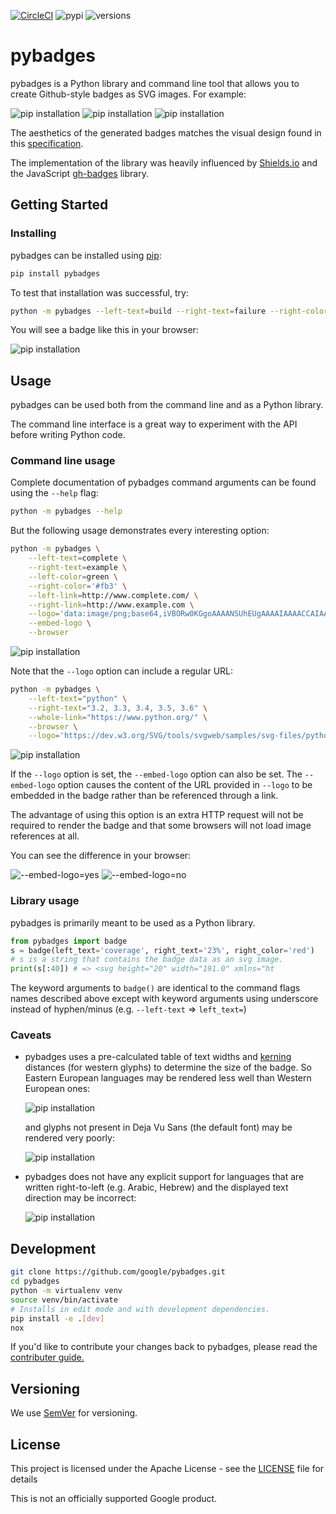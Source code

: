 [![CircleCI](https://circleci.com/gh/google/pybadges.svg?style=svg)](https://circleci.com/gh/google/pybadges)
![pypi](https://img.shields.io/pypi/v/pybadges.svg)
![versions](https://img.shields.io/pypi/pyversions/pybadges.svg)
   
# pybadges

pybadges is a Python library and command line tool that allows you to create
Github-style badges as SVG images. For example:

![pip installation](tests/golden-images/pip.svg)
![pip installation](tests/golden-images/license.svg)
![pip installation](tests/golden-images/build-passing.svg)

The aesthetics of the generated badges matches the  visual design found in this
[specification](https://github.com/badges/shields/blob/master/spec/SPECIFICATION.md).

The implementation of the library was heavily influenced by
[Shields.io](https://github.com/badges/shields) and the JavaScript
[gh-badges](https://github.com/badges/shields#using-the-badge-library) library.

## Getting Started

### Installing

pybadges can be installed using [pip](https://pypi.org/project/pip/):

```sh
pip install pybadges
```

To test that installation was successful, try:
```sh
python -m pybadges --left-text=build --right-text=failure --right-color='#c00' --browser
```

You will see a badge like this in your browser:

![pip installation](tests/golden-images/build-failure.svg)

## Usage

pybadges can be used both from the command line and as a Python library.

The command line interface is a great way to experiment with the API before
writing Python code.

### Command line usage

Complete documentation of pybadges command arguments can be found using the `--help`
flag:

```sh
python -m pybadges --help
```

But the following usage demonstrates every interesting option:
```sh
python -m pybadges \
    --left-text=complete \
    --right-text=example \
    --left-color=green \
    --right-color='#fb3' \
    --left-link=http://www.complete.com/ \
    --right-link=http://www.example.com \
    --logo='data:image/png;base64,iVBORw0KGgoAAAANSUhEUgAAAAIAAAACCAIAAAD91JpzAAAAD0lEQVQI12P4zwAD/xkYAA/+Af8iHnLUAAAAAElFTkSuQmCC' \
    --embed-logo \
    --browser
```

![pip installation](tests/golden-images/complete.svg)

Note that the `--logo` option can include a regular URL:

```sh
python -m pybadges \
    --left-text="python" \
    --right-text="3.2, 3.3, 3.4, 3.5, 3.6" \
    --whole-link="https://www.python.org/" \
    --browser \
    --logo='https://dev.w3.org/SVG/tools/svgweb/samples/svg-files/python.svg'
```

![pip installation](tests/golden-images/python.svg)

If the `--logo` option is set, the `--embed-logo` option can also be set.
The `--embed-logo` option causes the content of the URL provided in `--logo`
to be embedded in the badge rather than be referenced through a link.

The advantage of using this option is an extra HTTP request will not be required
to render the badge and that some browsers will not load image references at all.

You can see the difference in your browser:

![--embed-logo=yes](tests/golden-images/embedded-logo.svg) ![--embed-logo=no](tests/golden-images/no-embedded-logo.svg)


### Library usage

pybadges is primarily meant to be used as a Python library.

```python
from pybadges import badge
s = badge(left_text='coverage', right_text='23%', right_color='red')
# s is a string that contains the badge data as an svg image.
print(s[:40]) # => <svg height="20" width="191.0" xmlns="ht
```

The keyword arguments to `badge()` are identical to the command flags names
described above except with keyword arguments using underscore instead of
hyphen/minus (e.g. `--left-text` => `left_text=`)

### Caveats

 - pybadges uses a pre-calculated table of text widths and
   [kerning](https://en.wikipedia.org/wiki/Kerning) distances
   (for western glyphs) to determine the size of the badge.
   So Eastern European languages may be rendered less well than
   Western European ones:

   ![pip installation](tests/golden-images/saying-russian.svg)

   and glyphs not present in Deja Vu Sans (the default font) may
   be rendered very poorly:

    ![pip installation](tests/golden-images/saying-chinese.svg)

 - pybadges does not have any explicit support for languages that
   are written right-to-left (e.g. Arabic, Hebrew) and the displayed
   text direction may be incorrect:

    ![pip installation](tests/golden-images/saying-arabic.svg)

## Development

```sh
git clone https://github.com/google/pybadges.git
cd pybadges
python -m virtualenv venv
source venv/bin/activate
# Installs in edit mode and with development dependencies.
pip install -e .[dev]
nox
```

If you'd like to contribute your changes back to pybadges, please read the
[contributer guide.](CONTRIBUTING.md)

## Versioning

We use [SemVer](http://semver.org/) for versioning.

## License

This project is licensed under the Apache License - see the [LICENSE](LICENSE) file for details

This is not an officially supported Google product.
